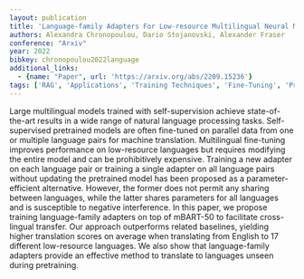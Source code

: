 ```yaml
---
layout: publication
title: 'Language-family Adapters For Low-resource Multilingual Neural Machine Translation'
authors: Alexandra Chronopoulou, Dario Stojanovski, Alexander Fraser
conference: "Arxiv"
year: 2022
bibkey: chronopoulou2022language
additional_links:
  - {name: "Paper", url: 'https://arxiv.org/abs/2209.15236'}
tags: ['RAG', 'Applications', 'Training Techniques', 'Fine-Tuning', 'Pretraining Methods']
---
```

Large multilingual models trained with self-supervision achieve
state-of-the-art results in a wide range of natural language processing tasks.
Self-supervised pretrained models are often fine-tuned on parallel data from
one or multiple language pairs for machine translation. Multilingual
fine-tuning improves performance on low-resource languages but requires
modifying the entire model and can be prohibitively expensive. Training a new
adapter on each language pair or training a single adapter on all language
pairs without updating the pretrained model has been proposed as a
parameter-efficient alternative. However, the former does not permit any
sharing between languages, while the latter shares parameters for all languages
and is susceptible to negative interference. In this paper, we propose training
language-family adapters on top of mBART-50 to facilitate cross-lingual
transfer. Our approach outperforms related baselines, yielding higher
translation scores on average when translating from English to 17 different
low-resource languages. We also show that language-family adapters provide an
effective method to translate to languages unseen during pretraining.

